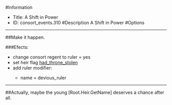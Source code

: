 #Information
 - Title: A Shift in Power
 - ID: consort_events.310
#Description
A Shift in Power
#Options

___
##Make it happen.

###Efects:<ul><li>change consort regent to ruler = yes</li><li>set heir flag [had_throne_stolen](../flags/had_throne_stolen.md)</li><li>add ruler modifier:</li><ul><li>name = devious_ruler</li></ul></ul>

___
##Actually, maybe the young [Root.Heir.GetName] deserves a chance after all.

